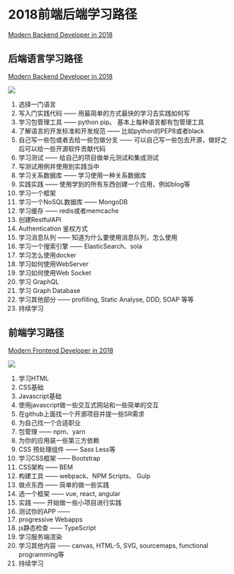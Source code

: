 # 2018前端后端学习路径

[Modern Backend Developer in 2018](https://medium.com/tech-tajawal/modern-backend-developer-in-2018-6b3f7b5f8b9?hmsr=pycourses.com)

## 后端语言学习路径

[Modern Backend Developer in 2018](https://medium.com/tech-tajawal/modern-backend-developer-in-2018-6b3f7b5f8b9?hmsr=pycourses.com)

![](http://ossp.pengjunjie.com/mweb/15478709154794.png)

1. 选择一门语言
2. 写入门实践代码 —— 用最简单的方式最快的学习去实践如何写
3. 学习包管理工具 —— python pip。 基本上每种语言都有包管理工具
4. 了解语言的开发标准和开发规范 —— 比如python的PEP8或者black
5. 自己写一些包或者去给一些包做分支 —— 可以自己写一些包去开源，做好之后可以给一些开源软件贡献代码
6. 学习测试 —— 给自己的项目做单元测试和集成测试
7. 写测试用例并使用到实践当中
8. 学习关系数据库 —— 学习使用一种关系数据库
9. 实践实践 —— 使用学到的所有东西创建一个应用，例如blog等
10. 学习一个框架
11. 学习一个NoSQL数据库 —— MongoDB
12. 学习缓存 —— redis或者memcache
13. 创建RestfulAPI 
14. Authentication 鉴权方式
15. 学习消息队列 —— 知道为什么要使用消息队列，怎么使用
16. 学习一个搜索引擎 —— ElasticSearch、sola
17. 学习怎么使用docker
18. 学习如何使用WebServer
19. 学习如何使用Web Socket
20. 学习 GraphQL
21. 学习 Graph Database
22. 学习其他部分 —— profilling, Static Analyse, DDD, SOAP 等等
23. 持续学习

## 前端学习路径

[Modern Frontend Developer in 2018](https://medium.com/tech-tajawal/modern-frontend-developer-in-2018-4c2072fa2b9c)

![](http://ossp.pengjunjie.com/mweb/15478759549038.png)

1. 学习HTML
2. CSS基础
3. Javascript基础
4. 使用javascript做一些交互式网站和一些简单的交互
5. 在github上面找一个开源项目并提一些SR需求
6. 为自己找一个合适职业
7. 包管理 —— npm、yarn
8. 为你的应用装一些第三方依赖
9. CSS 预处理组件 —— Sass Less等
10. 学习CSS框架 —— Bootstrap
11. CSS架构 —— BEM 
12. 构建工具 —— webpack、NPM Scripts、 Gulp
13. 做点东西 ——  简单的做一些实践
14. 选一个框架 —— vue, react, angular
15. 实践 —— 开始做一些小项目进行实践
16. 测试你的APP —— 
17. progressive Webapps
18. js静态检查 —— TypeScript
19. 学习服务端渲染
20. 学习其他内容 —— canvas, HTML-5, SVG, sourcemaps, functional programming等
21. 持续学习

